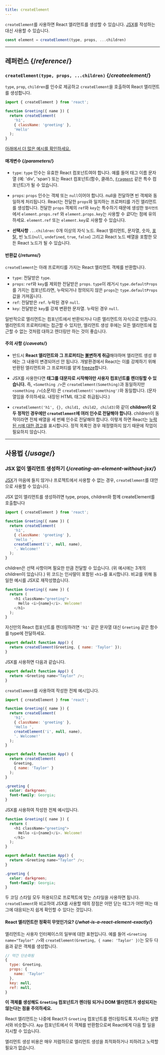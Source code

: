 ```yaml
---
title: createElement
---
```


<Intro>

`createElement`를 사용하면 React 엘리먼트를 생성할 수 있습니다. [JSX](/learn/writing-markup-with-jsx)를 작성하는 대신 사용할 수 있습니다.
```js
const element = createElement(type, props, ...children)
```

</Intro>

<InlineToc />

---

## 레퍼런스 {/*reference*/}

### `createElement(type, props, ...children)` {/*createelement*/}

`type`, `prop`, `children`를 인수로 제공하고 `createElement`을 호출하여 React 엘리먼트를 생성합니다.


```js
import { createElement } from 'react';

function Greeting({ name }) {
  return createElement(
    'h1',
    { className: 'greeting' },
    'Hello'
  );
}
```

[아래에서 더 많은 예시를 확인하세요.](#usage)

#### 매개변수 {/*parameters*/}

* `type`: `type` 인수는 유효한 React 컴포넌트여야 합니다. 예를 들어 태그 이름 문자열 (예: 'div', 'span') 또는 React 컴포넌트(함수, 클래스, [`Fragment`](/reference/react/Fragment) 같은 특수 컴포넌트)가 될 수 있습니다.
 
* `props`: `props` 인수는 객체 또는 `null`이어야 합니다. null을 전달하면 빈 객체와 동일하게 처리됩니다. React는 전달한 `props`와 일치하는 프로퍼티를 가진 엘리먼트를 생성합니다. 전달한 `props` 객체의 `ref`와 `key`는 특수하기 때문에 생성한 `엘리먼트`에서 `element.props.ref` 와 `element.props.key`는 사용할 수 *없다*는 점에 유의하세요. `element.ref` 또는 `element.key`로 사용할 수 있습니다.

* **선택사항** `...children`: 0개 이상의 자식 노드. React 엘리먼트, 문자열, 숫자, [포탈](/reference/react-dom/createPortal), 빈 노드(`null`, `undefined`, `true`, `false`) 그리고 React 노드 배열을 포함한 모든 React 노드가 될 수 있습니다.

#### 반환값 {/*returns*/}

`createElement`는 아래 프로퍼티를 가지는 React 엘리먼트 객체를 반환합니다.

* `type`: 전달받은 `type`.
* `props`: `ref`와 `key`를 제외한 전달받은 `props`. `type`이 레거시 `type.defaultProps`를 가지는 컴포넌트라면, 누락되거나 정의되지 않은 `props`는 `type.defaultProps` 값을 가져옵니다.
* `ref`: 전달받은 `ref`. 누락된 경우 `null`.
* `key`: 전달받은 `key`를 강제 변환한 문자열. 누락된 경우 `null`.

일반적으로 엘리먼트는 컴포넌트에서 반환되거나 다른 엘리먼트의 자식으로 만듭니다. 엘리먼트의 프로퍼티에는 접근할 수 있지만, 엘리먼트 생성 후에는 모든 엘리먼트에 접근할 수 없는 것처럼 대하고 렌더링만 하는 것이 좋습니다.

#### 주의 사항 {/*caveats*/}

* 반드시 **React 엘리먼트와 그 프로퍼티는 [불변](https://en.wikipedia.org/wiki/Immutable_object)하게 취급**해야하며 엘리먼트 생성 후에는 그 내용이 변경되어선 안 됩니다. 개발환경에서 React는 이를 강제하기 위해 반환된 엘리먼트와 그 프로퍼티를 얕게 [freeze](https://developer.mozilla.org/en-US/docs/Web/JavaScript/Reference/Global_Objects/Object/freeze)합니다.

* JSX를 사용한다면 **태그를 대문자로 시작해야만 사용자 컴포넌트를 렌더링할 수 있습니다.** 즉, `<Something />`은 `createElement(Something)`과 동일하지만 `<something />`(소문자) 은 `createElement('something')`와 동일합니다. (문자열임을 주의하세요. 내장된 HTML 태그로 취급됩니다.)

* `createElement('h1', {}, child1, child2, child3)`와 같이 **children이 모두 정적인 경우에만 `createElement`에 여러 인수로 전달해야 합니다.** children이 동적이라면 전체 배열을 세 번째 인수로 전달해야 합니다. 이렇게 하면 React는 [누락된 `키`에 대한 경고](/learn/rendering-lists#keeping-list-items-in-order-with-key)를 표시합니다. 정적 목록인 경우 재정렬하지 않기 때문에 작업이 필요하지 않습니다.

---

## 사용법 {/*usage*/}

### JSX 없이 엘리먼트 생성하기 {/*creating-an-element-without-jsx*/}

[JSX](/learn/writing-markup-with-jsx)가 마음에 들지 않거나 프로젝트에서 사용할 수 없는 경우, `createElement`를 대안으로 사용할 수 있습니다.

JSX 없이 엘리먼트를 생성하려면  <CodeStep step={1}>type</CodeStep>, <CodeStep step={2}>props</CodeStep>,  <CodeStep step={3}>children</CodeStep>와 함께 createElement를 호출합니다

```js [[1, 5, "'h1'"], [2, 6, "{ className: 'greeting' }"], [3, 7, "'Hello ',"], [3, 8, "createElement('i', null, name),"], [3, 9, "'. Welcome!'"]]
import { createElement } from 'react';

function Greeting({ name }) {
  return createElement(
    'h1',
    { className: 'greeting' },
    'Hello ',
    createElement('i', null, name),
    '. Welcome!'
  );
}
```

<CodeStep step={3}>children</CodeStep>은 선택 사항이며 필요한 만큼 전달할 수 있습니다. (위 예시에는 3개의 children이 있습니다.) 위 코드는 인사말이 포함된 `<h1>`를 표시합니다. 비교를 위해 동일한 예시를 JSX로 재작성했습니다.


```js [[1, 3, "h1"], [2, 3, "className=\\"greeting\\""], [3, 4, "Hello <i>{name}</i>. Welcome!"], [1, 5, "h1"]]
function Greeting({ name }) {
  return (
    <h1 className="greeting">
      Hello <i>{name}</i>. Welcome!
    </h1>
  );
}
```

자신만의 React 컴포넌트를 렌더링하려면 `'h1'` 같은 문자열 대신 `Greeting` 같은 함수를 <CodeStep step={1}>type</CodeStep>에 전달하세요.

```js [[1, 2, "Greeting"], [2, 2, "{ name: 'Taylor' }"]]
export default function App() {
  return createElement(Greeting, { name: 'Taylor' });
}
```

JSX를 사용하면 다음과 같습니다.

```js [[1, 2, "Greeting"], [2, 2, "name=\\"Taylor\\""]]
export default function App() {
  return <Greeting name="Taylor" />;
}
```


`createElement`를 사용하여 작성한 전체 예시입니다.

<Sandpack>

```js
import { createElement } from 'react';

function Greeting({ name }) {
  return createElement(
    'h1',
    { className: 'greeting' },
    'Hello ',
    createElement('i', null, name),
    '. Welcome!'
  );
}

export default function App() {
  return createElement(
    Greeting,
    { name: 'Taylor' }
  );
}
```

```css
.greeting {
  color: darkgreen;
  font-family: Georgia;
}
```

</Sandpack>

JSX를 사용하여 작성한 전체 예시입니다.


<Sandpack>

```js
function Greeting({ name }) {
  return (
    <h1 className="greeting">
      Hello <i>{name}</i>. Welcome!
    </h1>
  );
}

export default function App() {
  return <Greeting name="Taylor" />;
}
```

```css
.greeting {
  color: darkgreen;
  font-family: Georgia;
}
```

</Sandpack>

두 코딩 스타일 모두 허용되므로 프로젝트에 맞는 스타일을 사용하면 됩니다. `createElement`와 비교하여 JSX를 사용할 때의 장점은 어떤 닫는 태그가 어떤 여는 태그에 대응되는지 쉽게 확인할 수 있다는 것입니다.

<DeepDive>

#### React 엘리먼트란 정확히 무엇인가요? {/*what-is-a-react-element-exactly*/}

엘리먼트는 사용자 인터페이스의 일부에 대한 표현입니다. 예를 들어 `<Greeting name="Taylor" />`와 `createElement(Greeting, { name: 'Taylor' })`는 모두 다음과 같은 객체를 생성합니다.

```js
// 약간 단순화됨
{
  type: Greeting,
  props: {
    name: 'Taylor'
  },
  key: null,
  ref: null,
}
```

**이 객체를 생성해도 `Greeting` 컴포넌트가 렌더링 되거나 DOM 엘리먼트가 생성되지는 않는다는 점을 주의하세요.**

React 엘리먼트는 나중에 React가 `Greeting` 컴포넌트를 렌더링하도록 지시하는 설명서와 비슷합니다. `App` 컴포넌트에서 이 객체를 반환함으로써 React에게 다음 할 일을 지시할 수 있습니다.

엘리먼트 생성 비용은 매우 저렴하므로 엘리먼트 생성을 최적화하거나 피하려고 노력할 필요가 없습니다.
</DeepDive>
